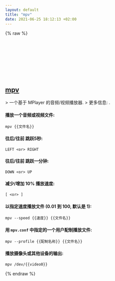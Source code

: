 ```yaml
---
layout: default
title: "mpv"
date: 2021-06-25 18:12:13 +02:00
---
```

{% raw %}
<h2 id="mpv">
  <a href="/zh/common/mpv.html">mpv</a> <a href="#mpv"><svg class="icon">
    <use href="/assets/images/unicode_sprite.svg#link" />
  </svg></a>
</h2>
> 一个基于 MPlayer 的音频/视频播放器.
> 更多信息: <https://mpv.io>.

#### 播放一个音频或视频文件:
```shell
mpv {{文件名}}
```
#### 往后/往前 跳跃5秒:
```shell
LEFT <or> RIGHT
```
#### 往后/往前 跳跃一分钟:
```shell
DOWN <or> UP
```
#### 减少/增加 10% 播放速度:
```shell
[ <or> ]
```
#### 以指定速度播放文件 (0.01 到 100, 默认是 1):
```shell
mpv --speed {{速度}} {{文件名}}
```
#### 用 `mpv.conf` 中指定的一个用户配制播放文件:
```shell
mpv --profile {{配制名称}} {{文件名}}
```
#### 播放摄像头或其他设备的输出:
```shell
mpv /dev/{{video0}}
```
{% endraw %}
